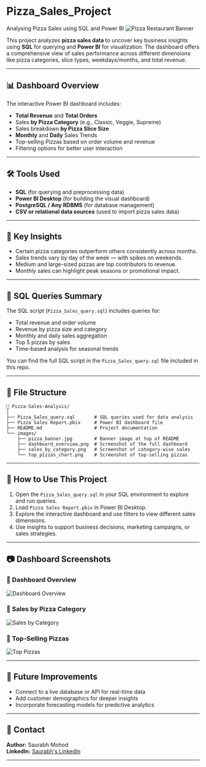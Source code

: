 # Pizza_Sales_Project
Analysing Pizza Sales using SQL and Power BI
![Pizza Restaurant Banner](images/Pizza%20Restaurant.jpg)



This project analyzes **pizza sales data** to uncover key business insights using **SQL** for querying and **Power BI** for visualization. The dashboard offers a comprehensive view of sales performance across different dimensions like pizza categories, slice types, weekdays/months, and total revenue.

---

## 📊 Dashboard Overview

The interactive Power BI dashboard includes:

- **Total Revenue** and **Total Orders**
- Sales **by Pizza Category** (e.g., Classic, Veggie, Supreme)
- Sales breakdown **by Pizza Slice Size**
- **Monthly** and **Daily** Sales Trends
- Top-selling Pizzas based on order volume and revenue
- Filtering options for better user interaction

---

## 🛠 Tools Used

- **SQL** (for querying and preprocessing data)
- **Power BI Desktop** (for building the visual dashboard)
- **PostgreSQL / Any RDBMS** (for database management)
- **CSV or relational data sources** (used to import pizza sales data)

---

## 🧠 Key Insights

- Certain pizza categories outperform others consistently across months.
- Sales trends vary by day of the week — with spikes on weekends.
- Medium and large-sized pizzas are top contributors to revenue.
- Monthly sales can highlight peak seasons or promotional impact.

---

## 𞷮 SQL Queries Summary

The SQL script (`Pizza_Sales_query.sql`) includes queries for:

- Total revenue and order volume
- Revenue by pizza size and category
- Monthly and daily sales aggregation
- Top 5 pizzas by sales
- Time-based analysis for seasonal trends

You can find the full SQL script in the `Pizza_Sales_query.sql` file included in this repo.

---

## 📂 File Structure

```
📁 Pizza-Sales-Analysis/
│
├── Pizza_Sales_query.sql       # SQL queries used for data analysis
├── Pizza Sales Report.pbix     # Power BI dashboard file
├── README.md                   # Project documentation
└── images/
    ├── pizza_banner.jpg        # Banner image at top of README
    ├── dashboard_overview.png  # Screenshot of the full dashboard
    ├── sales_by_category.png   # Screenshot of category-wise sales
    └── top_pizzas_chart.png    # Screenshot of top-selling pizzas
```

---

## 🚀 How to Use This Project

1. Open the `Pizza_Sales_query.sql` in your SQL environment to explore and run queries.
2. Load `Pizza Sales Report.pbix` in Power BI Desktop.
3. Explore the interactive dashboard and use filters to view different sales dimensions.
4. Use insights to support business decisions, marketing campaigns, or sales strategies.

---

## 📷 Dashboard Screenshots

### 🔸 Dashboard Overview
![Dashboard Overview](images/dashboard_overview.png)

### 🔸 Sales by Pizza Category
![Sales by Category](images/sales_by_category.png)

### 🔸 Top-Selling Pizzas
![Top Pizzas](images/top_pizzas_chart.png)

---

## 📌 Future Improvements

- Connect to a live database or API for real-time data
- Add customer demographics for deeper insights
- Incorporate forecasting models for predictive analytics

---

## 📩 Contact

**Author:** Saurabh Mohod  
**LinkedIn:** [Saurabh's LinkedIn](https://www.linkedin.com/in/saurabh-mohod-6a38711b3)

---

